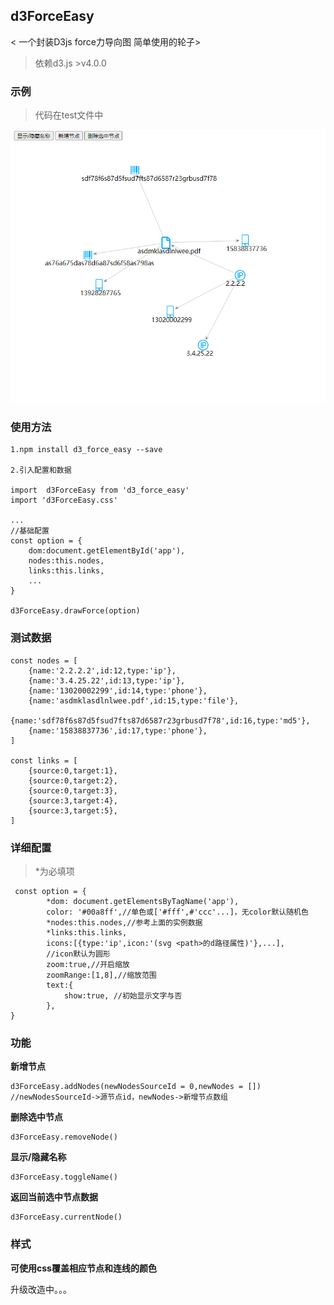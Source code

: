 ## d3ForceEasy
< 一个封装D3js force力导向图 简单使用的轮子>

>依赖d3.js >v4.0.0

### 示例
> 代码在test文件中

![avatar](img/test1.png)
### 使用方法

    1.npm install d3_force_easy --save
    
    2.引入配置和数据
    
    import  d3ForceEasy from 'd3_force_easy'
    import 'd3ForceEasy.css'
    
    ...
    //基础配置
    const option = {
        dom:document.getElementById('app'),
        nodes:this.nodes,
        links:this.links,
        ...
    }
 
    d3ForceEasy.drawForce(option)


### 测试数据
```
const nodes = [
    {name:'2.2.2.2',id:12,type:'ip'},
    {name:'3.4.25.22',id:13,type:'ip'},
    {name:'13020002299',id:14,type:'phone'},
    {name:'asdmklasdlnlwee.pdf',id:15,type:'file'},
    {name:'sdf78f6s87d5fsud7fts87d6587r23grbusd7f78',id:16,type:'md5'},
    {name:'15838837736',id:17,type:'phone'},
]

const links = [
    {source:0,target:1},
    {source:0,target:2},
    {source:0,target:3},
    {source:3,target:4},
    {source:3,target:5},
]

```

### 详细配置
> *为必填项
```
 const option = {
        *dom: document.getElementsByTagName('app'),
        color: '#00a8ff',//单色或['#fff',#'ccc'...]，无color默认随机色
        *nodes:this.nodes,//参考上面的实例数据
        *links:this.links,
        icons:[{type:'ip',icon:'(svg <path>的d路径属性)'},...],
        //icon默认为圆形
        zoom:true,//开启缩放
        zoomRange:[1,8],//缩放范围
        text:{
            show:true, //初始显示文字与否
        },
}
```

### 功能

**新增节点**

    d3ForceEasy.addNodes(newNodesSourceId = 0,newNodes = [])
    //newNodesSourceId->源节点id，newNodes->新增节点数组 
  
**删除选中节点**

    d3ForceEasy.removeNode()
    
**显示/隐藏名称**

    d3ForceEasy.toggleName()    
    
**返回当前选中节点数据**

    d3ForceEasy.currentNode()


### 样式
**可使用css覆盖相应节点和连线的颜色**



升级改造中。。。